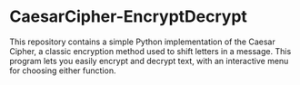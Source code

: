 # CaesarCipher-EncryptDecrypt
This repository contains a simple Python implementation of the Caesar Cipher, a classic encryption method used to shift letters in a message. This program lets you easily encrypt and decrypt text, with an interactive menu for choosing either function.
